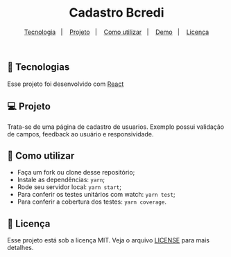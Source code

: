<h1 align="center">
   Cadastro Bcredi
</h1>

<p align="center">
  <a href="#rocket-tecnologias">Tecnologia</a>&nbsp;&nbsp;&nbsp;|&nbsp;&nbsp;&nbsp;
  <a href="#-projeto">Projeto</a>&nbsp;&nbsp;&nbsp;|&nbsp;&nbsp;&nbsp;
  <a href="#-como-utilizar">Como utilizar</a>&nbsp;&nbsp;&nbsp;|&nbsp;&nbsp;&nbsp;
  <a href="https://bcredit-challenge.netlify.app" target="_blank">Demo</a>&nbsp;&nbsp;&nbsp;|&nbsp;&nbsp;&nbsp;
  <a href="#memo-licença">Licença</a>
</p>

<br>

## :rocket: Tecnologias

Esse projeto foi desenvolvido com [React](https://reactjs.org)

## 💻 Projeto

Trata-se de uma página de cadastro de usuarios. Exemplo possui validação de campos, feedback ao usuário e responsividade.

## 🤔 Como utilizar

- Faça um fork ou clone desse repositório;
- Instale as dependências: `yarn`;
- Rode seu servidor local: `yarn start`;
- Para conferir os testes unitários com watch: `yarn test`;
- Para conferir a cobertura dos testes: `yarn coverage`.

## :memo: Licença

Esse projeto está sob a licença MIT. Veja o arquivo [LICENSE](LICENSE.md) para mais detalhes.
